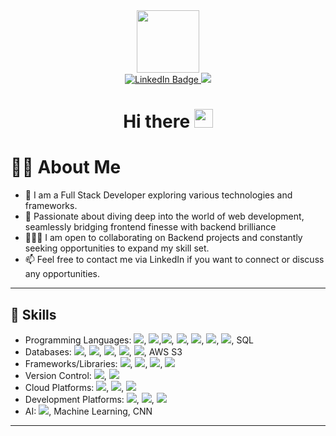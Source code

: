 <div id="header" align="center">
  <img src="https://i.gifer.com/1fZB.gif" width="100"/>

  <div id="badges">
    <a href="https://www.linkedin.com/in/vv-naveen-varma/">
      <img src="https://img.shields.io/badge/LinkedIn-blue?style=for-the-badge&logo=linkedin&logoColor=white" alt="LinkedIn Badge"/>
    </a>
    <a href="https://medium.com/@naveen-varma">
      <img src="https://img.shields.io/badge/Medium-12100E?style=for-the-badge&logo=medium&logoColor=white"/>
    </a>
  </div>
  
  <h1>
  Hi there
  <img src="https://media.giphy.com/media/hvRJCLFzcasrR4ia7z/giphy.gif" width="30px"/>
  </h1>

</div>

# :man_technologist: About Me

- :telescope: I am a Full Stack Developer exploring various technologies and frameworks.
- :seedling: Passionate about diving deep into the world of web development, seamlessly bridging frontend finesse with backend brilliance
- :people_holding_hands: I am open to collaborating on Backend projects and constantly seeking opportunities to expand my skill set.
- :mailbox: Feel free to contact me via LinkedIn if you want to connect or discuss any opportunities.

---

## :rocket: Skills

- Programming Languages: <img src="https://img.shields.io/badge/Node.js-339933.svg?style=for-the-badge&logo=nodedotjs&logoColor=white" />, <img src="https://img.shields.io/badge/React-20232A?style=for-the-badge&logo=react&logoColor=61DAFB" />,<img src="https://img.shields.io/badge/JavaScript-323330?style=for-the-badge&logo=javascript&logoColor=F7DF1E" />, <img src="https://img.shields.io/badge/Python-FFD43B?style=for-the-badge&logo=python&logoColor=blue" />, <img src="https://img.shields.io/badge/HTML5-E34F26?style=for-the-badge&logo=html5&logoColor=white" />, <img src="https://img.shields.io/badge/CSS3-1572B6?style=for-the-badge&logo=css3&logoColor=white" />, <img src="https://img.shields.io/badge/TypeScript-007ACC?style=for-the-badge&logo=typescript&logoColor=white"/>, SQL
- Databases: <img src="https://img.shields.io/badge/MongoDB-4EA94B?style=for-the-badge&logo=mongodb&logoColor=white" />, <img src="https://img.shields.io/badge/MySQL-005C84?style=for-the-badge&logo=mysql&logoColor=white" />, <img src="https://img.shields.io/badge/PostgreSQL-316192?style=for-the-badge&logo=postgresql&logoColor=white" />, <img src="https://img.shields.io/badge/Redis-DC382D.svg?style=for-the-badge&logo=Redis&logoColor=white"/>, <img src="https://img.shields.io/badge/Firebase-FFCA28.svg?style=for-the-badge&logo=Firebase&logoColor=black"/>, AWS S3
- Frameworks/Libraries: <img src="https://img.shields.io/badge/Express%20js-000000?style=for-the-badge&logo=express&logoColor=white" />, <img src="https://img.shields.io/badge/Socket.io-010101?&style=for-the-badge&logo=Socket.io&logoColor=white" />, <img src="https://img.shields.io/badge/nestjs-E0234E?style=for-the-badge&logo=nestjs&logoColor=white" />, <img src="https://img.shields.io/badge/npm-CB3837?style=for-the-badge&logo=npm&logoColor=white" />
- Version Control: <img src="https://img.shields.io/badge/Git-F05032.svg?style=for-the-badge&logo=Git&logoColor=white"/>, <img src="https://img.shields.io/badge/GitHub-181717.svg?style=for-the-badge&logo=GitHub&logoColor=white"/>
- Cloud Platforms: <img src="https://img.shields.io/badge/Amazon_AWS-FF9900?style=for-the-badge&logo=amazonaws&logoColor=white" />, <img src="https://img.shields.io/badge/Heroku-430098?style=for-the-badge&logo=heroku&logoColor=white"/>, <img src="https://img.shields.io/badge/Google%20Colab-F9AB00.svg?style=for-the-badge&logo=Google-Colab&logoColor=white"/>
- Development Platforms: <img src="https://img.shields.io/badge/Postman-FF6C37?style=for-the-badge&logo=Postman&logoColor=white" />, <img src="https://img.shields.io/badge/Visual_Studio_Code-0078D4?style=for-the-badge&logo=visual%20studio%20code&logoColor=white"/>, <img src="https://img.shields.io/badge/PyCharm-000000.svg?style=for-the-badge&logo=PyCharm&logoColor=white"/>
- AI: <img src="https://img.shields.io/badge/OpenAI-412991.svg?style=for-the-badge&logo=OpenAI&logoColor=white"/>, Machine Learning, CNN


---

